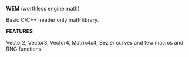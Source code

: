 **WEM** (worthless engine math)

Basic C/C++ header only math library.

**FEATURES**

Vector2, Vector3, Vector4, Matrix4x4, Bezier curves and few macros and RNG functions.
